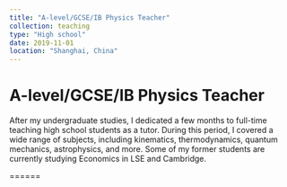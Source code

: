 ```yaml
---
title: "A-level/GCSE/IB Physics Teacher"
collection: teaching
type: "High school"
date: 2019-11-01
location: "Shanghai, China"
---
```

# A-level/GCSE/IB Physics Teacher
After my undergraduate studies, I dedicated a few months to full-time teaching high school students as a tutor. During this period, I covered a wide range of subjects, including kinematics, thermodynamics, quantum mechanics, astrophysics, and more. Some of my former students are currently studying Economics in LSE and Cambridge.

======

